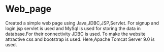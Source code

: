 # Web_page
Created a simple web page using Java,JDBC,JSP,Servlet.
For signup and login,jsp servlet is used and MySql is used for storing the data in database.For their connectivity JDBC is used. 
To make the website attractive css and bootstrap is used.
Here,Apache Tomcat Server 9.0 is used.
